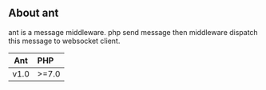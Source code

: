 ## About ant

ant is a message middleware. php send message then middleware dispatch this message to websocket client.

<table><thead><tr><th style="text-align:center;">Ant</th>
<th style="text-align:left;">PHP</th>
</tr></thead><tbody><tr><td style="text-align:left;">v1.0</td>
<td style="text-align:left;">&gt;=7.0</td>
</tr></tbody></table>



